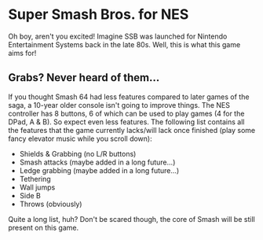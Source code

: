 # Super Smash Bros. for NES
Oh boy, aren't you excited! Imagine SSB was launched for Nintendo Entertainment Systems back in the late 80s. Well, this is what this game aims for!

## Grabs? Never heard of them...
If you thought Smash 64 had less features compared to later games of the saga, a 10-year older console isn't going to improve things.
The NES controller has 8 buttons, 6 of which can be used to play games (4 for the DPad, A & B). So expect even less features. The following list contains all the features that the game currently lacks/will lack once finished (play some fancy elevator music while you scroll down):
* Shields & Grabbing (no L/R buttons)
* Smash attacks (maybe added in a long future...)
* Ledge grabbing (maybe added in a long future...)
* Tethering
* Wall jumps
* Side B
* Throws (obviously)

Quite a long list, huh? Don't be scared though, the core of Smash will be still present on this game.

